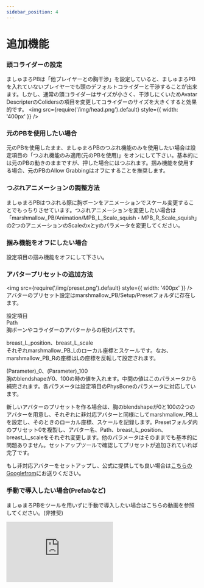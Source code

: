 ```yaml
---
sidebar_position: 4
---
```


# 追加機能

### 頭コライダーの設定
ましゅまろPBは「他プレイヤーとの胸干渉」を設定していると、ましゅまろPBを入れていないプレイヤーでも頭のデフォルトコライダーと干渉することが出来ます。しかし、通常の頭コライダーはサイズが小さく、干渉しにくいためAvatar DescripterのColidersの項目を変更してコライダーのサイズを大きくすると効果的です。
<img
  src={require('/img/head.png').default}
  style={{ width: '400px' }}
/>

### 元のPBを使用したい場合
元のPBを使用したまま、ましゅまろPBのつぶれ機能のみを使用したい場合は設定項目の「つぶれ機能のみ適用(元のPBを使用)」をオンにして下さい。基本的には元のPBの動きのままですが、押した場合にはつぶれます。掴み機能を使用する場合、元のPBのAllow Grabbingはオフにすることを推奨します。

### つぶれアニメーションの調整方法
ましゅまろPBはつぶれる際に胸ボーンをアニメーションでスケール変更することでもっちりさせています。つぶれアニメーションを変更したい場合は「marshmallow_PB/Animation/MPB_L_Scale_squish・MPB_R_Scale_squish」の2つのアニメーションのScaleのxとyのパラメータを変更してください。

### 掴み機能をオフにしたい場合
設定項目の掴み機能をオフにして下さい。

### アバタープリセットの追加方法
<img
  src={require('/img/preset.png').default}
  style={{ width: '400px' }}
/>
アバターのプリセット設定はmarshmallow_PB/Setup/Presetフォルダに存在します。  

設定項目  
Path  
胸ボーンやコライダーのアバターからの相対パスです。  

breast_L_position、breast_L_scale  
それぞれmarshmallow_PB_Lのローカル座標とスケールです。なお、marshmallow_PB_Rの座標はLの座標を反転して設定されます。  

(Parameter)_0、(Parameter)_100  
胸のblendshapeが0、100の時の値を入れます。中間の値はこのパラメータから補完されます。各パラメータは設定項目のPhysBoneのパラメータに対応しています。  


新しいアバターのプリセットを作る場合は、胸のblendshapeが0と100の2つのアバターを用意し、それぞれに非対応アバターと同様にしてmarshmallow_PB_Lを設定し、そのときのローカル座標、スケールを記録します。Presetフォルダ内のプリセット0を複製し、アバター名、Path、breast_L_position、breast_L_scaleをそれぞれ変更します。他のパラメータはそのままでも基本的に問題ありません。セットアップツールで確認してプリセットが追加されていれば完了です。

もし非対応アバターをセットアップし、公式に提供しても良い場合は[こちらのGooglefrom](https://forms.gle/9qfEqBHDyiEisy4G9)にお送りください。


### 手動で導入したい場合(Prefabなど)
ましゅまろPBをツールを用いずに手動で導入したい場合はこちらの動画を参照してください。(非推奨)
<iframe width="280" height="158" src="https://www.youtube.com/embed/pKpk3hQhihc?si=trFn__bA0hqWF_76" title="YouTube video player" frameBorder="0" allow="accelerometer; autoplay; clipboard-write; encrypted-media; gyroscope; picture-in-picture; web-share" allowFullScreen></iframe>